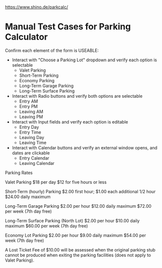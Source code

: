 https://www.shino.de/parkcalc/

# Manual Test Cases for Parking Calculator

Confirm each element of the form is USEABLE: 
- Interact with "Choose a Parking Lot" dropdown and verify each option is selectable
    - Valet Parking
    - Short-Term Parking
    - Economy Parking
    - Long-Term Garage Parking
    - Long-Term Surface Parking
- Interact with Radio buttons and verify both options are selectable
    - Entry AM
    - Entry PM
    - Leaving AM 
    - Leaving PM
- Interact with Input fields and verify each option is editable
    - Entry Day
    - Entry Time
    - Leaving Day
    - Leaving Time
- Interact with Calendar buttons and verify an external window opens, and dates are clickable
    - Entry Calendar
    - Leaving Calendar


Parking Rates

Valet Parking
$18 per day
$12 for five hours or less

Short-Term (hourly) Parking
$2.00 first hour; $1.00 each additional 1/2 hour
$24.00 daily maximum

Long-Term Garage Parking
$2.00 per hour
$12.00 daily maximum
$72.00 per week (7th day free)

Long-Term Surface Parking (North Lot)
$2.00 per hour
$10.00 daily maximum
$60.00 per week (7th day free)

Economy Lot Parking
$2.00 per hour
$9.00 daily maximum
$54.00 per week (7th day free)

A Lost Ticket Fee of $10.00 will be assessed when the original parking stub cannot be produced when exiting the parking facilities (does not apply to Valet Parking).
